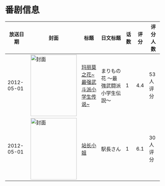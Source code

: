 # 番剧信息

|放送日期|封面|标题|日文标题|话数|评分|评分人数|
|---|---|---|---|---|---|---|
|2012-05-01|<img src="https://lain.bgm.tv/pic/cover/c/57/31/44796_ZWhPA.jpg" alt="封面" style="width:150px;height:200px;object-fit:cover;">|[玛丽莫之花~最强武斗派小学生传说~](https://bangumi.tv/subject/44796)|まりもの花 〜最強武闘派小学生伝説〜|1|4.4|53人评分|
|2012-05-01|<img src="https://lain.bgm.tv/pic/cover/c/83/7a/284509_G171i.jpg" alt="封面" style="width:150px;height:200px;object-fit:cover;">|[站长小姐](https://bangumi.tv/subject/284509)|駅長さん|1|6.1|30人评分|
